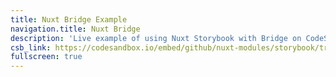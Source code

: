 ```yaml
---
title: Nuxt Bridge Example
navigation.title: Nuxt Bridge
description: 'Live example of using Nuxt Storybook with Bridge on CodeSandbox.'
csb_link: https://codesandbox.io/embed/github/nuxt-modules/storybook/tree/master/examples/bridge?hidenavigation=1&module=%2Fcomponents%2FLink.stories.js&theme=dark
fullscreen: true
---
```


<sandbox :src="csb_link"></sandbox>
